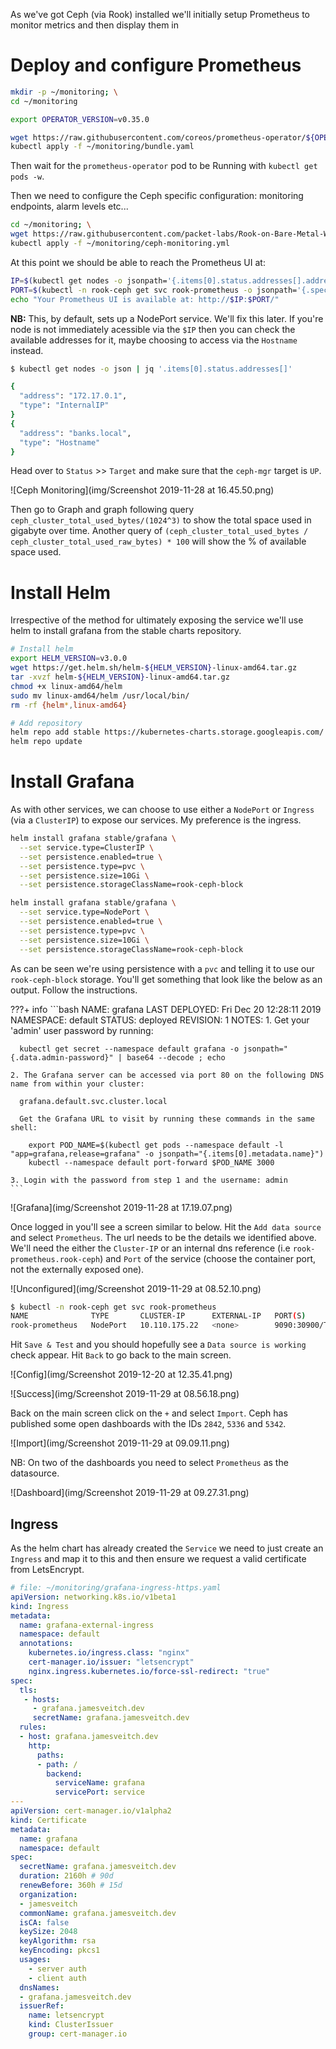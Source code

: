 As we've got Ceph (via Rook) installed we'll initially setup Prometheus to monitor metrics and then display them in

# Deploy and configure Prometheus
```bash
mkdir -p ~/monitoring; \
cd ~/monitoring

export OPERATOR_VERSION=v0.35.0

wget https://raw.githubusercontent.com/coreos/prometheus-operator/${OPERATOR_VERSION}/bundle.yaml
kubectl apply -f ~/monitoring/bundle.yaml
```

Then wait for the `prometheus-operator` pod to be Running with `kubectl get pods -w`.

Then we need to configure the Ceph specific configuration: monitoring endpoints, alarm levels etc...
```bash
cd ~/monitoring; \
wget https://raw.githubusercontent.com/packet-labs/Rook-on-Bare-Metal-Workshop/master/configs/ceph-monitoring.yml; \
kubectl apply -f ~/monitoring/ceph-monitoring.yml
```

At this point we should be able to reach the Prometheus UI at:
```bash
IP=$(kubectl get nodes -o jsonpath='{.items[0].status.addresses[].address}')
PORT=$(kubectl -n rook-ceph get svc rook-prometheus -o jsonpath='{.spec.ports[].nodePort}')
echo "Your Prometheus UI is available at: http://$IP:$PORT/"
```

**NB:** This, by default, sets up a NodePort service. We'll fix this later. If you're node is not immediately acessible via the `$IP` then you can check the available addresses for it, maybe choosing to access via the `Hostname` instead.

```bash
$ kubectl get nodes -o json | jq '.items[0].status.addresses[]'

{
  "address": "172.17.0.1",
  "type": "InternalIP"
}
{
  "address": "banks.local",
  "type": "Hostname"
}
```

Head over to `Status` >> `Target` and make sure that the `ceph-mgr` target is `UP`.

![Ceph Monitoring](img/Screenshot 2019-11-28 at 16.45.50.png)

Then go to Graph and graph following query `ceph_cluster_total_used_bytes/(1024^3)` to show the total space used in gigabyte over time. Another query of `(ceph_cluster_total_used_bytes / ceph_cluster_total_used_raw_bytes) * 100` will show the % of available space used.

# Install Helm
Irrespective of the method for ultimately exposing the service we'll use helm to install grafana from the stable charts repository.

```bash
# Install helm
export HELM_VERSION=v3.0.0
wget https://get.helm.sh/helm-${HELM_VERSION}-linux-amd64.tar.gz
tar -xvzf helm-${HELM_VERSION}-linux-amd64.tar.gz
chmod +x linux-amd64/helm
sudo mv linux-amd64/helm /usr/local/bin/
rm -rf {helm*,linux-amd64}

# Add repository
helm repo add stable https://kubernetes-charts.storage.googleapis.com/
helm repo update
```
# Install Grafana
As with other services, we can choose to use either a `NodePort` or `Ingress` (via a `ClusterIP`) to expose our services. My preference is the ingress.

```bash tab="ClusterIP" hl_lines="2"
helm install grafana stable/grafana \
  --set service.type=ClusterIP \
  --set persistence.enabled=true \
  --set persistence.type=pvc \
  --set persistence.size=10Gi \
  --set persistence.storageClassName=rook-ceph-block
```

```bash tab="NodePort" hl_lines="2"
helm install grafana stable/grafana \
  --set service.type=NodePort \
  --set persistence.enabled=true \
  --set persistence.type=pvc \
  --set persistence.size=10Gi \
  --set persistence.storageClassName=rook-ceph-block
```

As can be seen we're using persistence with a `pvc` and telling it to use our `rook-ceph-block` storage. You'll get something that look like the below as an output. Follow the instructions.

???+ info
    ```bash
    NAME: grafana
    LAST DEPLOYED: Fri Dec 20 12:28:11 2019
    NAMESPACE: default
    STATUS: deployed
    REVISION: 1
    NOTES:
    1. Get your 'admin' user password by running:

      kubectl get secret --namespace default grafana -o jsonpath="{.data.admin-password}" | base64 --decode ; echo

    2. The Grafana server can be accessed via port 80 on the following DNS name from within your cluster:

      grafana.default.svc.cluster.local

      Get the Grafana URL to visit by running these commands in the same shell:

        export POD_NAME=$(kubectl get pods --namespace default -l "app=grafana,release=grafana" -o jsonpath="{.items[0].metadata.name}")
        kubectl --namespace default port-forward $POD_NAME 3000

    3. Login with the password from step 1 and the username: admin
    ```

![Grafana](img/Screenshot 2019-11-28 at 17.19.07.png)

Once logged in you'll see a screen similar to below. Hit the `Add data source` and select `Prometheus`. The url needs to be the details we identified above. We'll need the either the `Cluster-IP` or an internal dns reference (i.e `rook-prometheus.rook-ceph`) and `Port` of the service (choose the container port, not the externally exposed one).

![Unconfigured](img/Screenshot 2019-11-29 at 08.52.10.png)

```bash
$ kubectl -n rook-ceph get svc rook-prometheus
NAME              TYPE       CLUSTER-IP      EXTERNAL-IP   PORT(S)          AGE
rook-prometheus   NodePort   10.110.175.22   <none>        9090:30900/TCP   16h
```

Hit `Save & Test` and you should hopefully see a `Data source is working` check appear. Hit `Back` to go back to the main screen.

![Config](img/Screenshot 2019-12-20 at 12.35.41.png)

![Success](img/Screenshot 2019-11-29 at 08.56.18.png)

Back on the main screen click on the `+` and select `Import`. Ceph has published some open dashboards with the IDs `2842`, `5336` and `5342`.

![Import](img/Screenshot 2019-11-29 at 09.09.11.png)

NB: On two of the dashboards you need to select `Prometheus` as the datasource.

![Dashboard](img/Screenshot 2019-11-29 at 09.27.31.png)

## Ingress
As the helm chart has already created the `Service` we need to just create an `Ingress` and map it to this and then ensure we request a valid certificate from LetsEncrypt.

```yaml
# file: ~/monitoring/grafana-ingress-https.yaml
apiVersion: networking.k8s.io/v1beta1
kind: Ingress
metadata:
  name: grafana-external-ingress
  namespace: default
  annotations:
    kubernetes.io/ingress.class: "nginx"
    cert-manager.io/issuer: "letsencrypt"
    nginx.ingress.kubernetes.io/force-ssl-redirect: "true"
spec:
  tls:
   - hosts:
     - grafana.jamesveitch.dev
     secretName: grafana.jamesveitch.dev
  rules:
  - host: grafana.jamesveitch.dev
    http:
      paths:
      - path: /
        backend:
          serviceName: grafana
          servicePort: service
---
apiVersion: cert-manager.io/v1alpha2
kind: Certificate
metadata:
  name: grafana
  namespace: default
spec:
  secretName: grafana.jamesveitch.dev
  duration: 2160h # 90d
  renewBefore: 360h # 15d
  organization:
  - jamesveitch
  commonName: grafana.jamesveitch.dev
  isCA: false
  keySize: 2048
  keyAlgorithm: rsa
  keyEncoding: pkcs1
  usages:
    - server auth
    - client auth
  dnsNames:
  - grafana.jamesveitch.dev
  issuerRef:
    name: letsencrypt
    kind: ClusterIssuer
    group: cert-manager.io
```